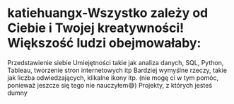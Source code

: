 # katiehuangx-Wszystko zależy od Ciebie i Twojej kreatywności! Większość ludzi obejmowałaby:

Przedstawienie siebie
Umiejętności takie jak analiza danych, SQL, Python, Tableau, tworzenie stron internetowych itp
Bardziej wymyślne rzeczy, takie jak liczba odwiedzających, klikalne ikony itp. (nie mogę ci w tym pomóc, ponieważ jeszcze się tego nie nauczyłem😅)
Projekty, z których jesteś dumny
